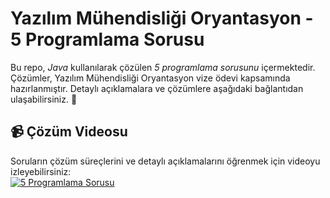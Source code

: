 # Yazılım Mühendisliği Oryantasyon - 5 Programlama Sorusu

Bu repo, *Java* kullanılarak çözülen *5 programlama sorusunu* içermektedir. Çözümler, Yazılım Mühendisliği Oryantasyon vize ödevi kapsamında hazırlanmıştır. Detaylı açıklamalara ve çözümlere aşağıdaki bağlantıdan ulaşabilirsiniz. 🚀  

## 📹 Çözüm Videosu  
Soruların çözüm süreçlerini ve detaylı açıklamalarını öğrenmek için videoyu izleyebilirsiniz:  
[![5 Programlama Sorusu](https://upload.wikimedia.org/wikipedia/commons/thumb/9/90/Logo_of_YouTube_%282013-2015%29.svg/320px-Logo_of_YouTube_%282013-2015%29.svg.png)](https-youtu.be-GpAWMdjH1WI)

